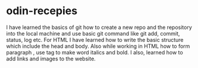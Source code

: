 # odin-recepies
I have learned the basics of git how to create a new repo and the repository into the local machine and use basic git command like git add, commit, status, log etc.
For HTML I have learned how to write the basic structure which include the head and body. Also while working in HTML how to form paragraph , use tag to make word italics and bold. I also, learned how to add links and images to the website. 